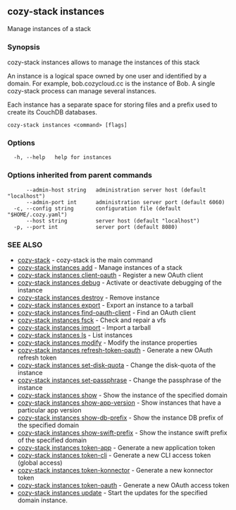 ## cozy-stack instances

Manage instances of a stack

### Synopsis


cozy-stack instances allows to manage the instances of this stack

An instance is a logical space owned by one user and identified by a domain.
For example, bob.cozycloud.cc is the instance of Bob. A single cozy-stack
process can manage several instances.

Each instance has a separate space for storing files and a prefix used to
create its CouchDB databases.


```
cozy-stack instances <command> [flags]
```

### Options

```
  -h, --help   help for instances
```

### Options inherited from parent commands

```
      --admin-host string   administration server host (default "localhost")
      --admin-port int      administration server port (default 6060)
  -c, --config string       configuration file (default "$HOME/.cozy.yaml")
      --host string         server host (default "localhost")
  -p, --port int            server port (default 8080)
```

### SEE ALSO

* [cozy-stack](cozy-stack.md)	 - cozy-stack is the main command
* [cozy-stack instances add](cozy-stack_instances_add.md)	 - Manage instances of a stack
* [cozy-stack instances client-oauth](cozy-stack_instances_client-oauth.md)	 - Register a new OAuth client
* [cozy-stack instances debug](cozy-stack_instances_debug.md)	 - Activate or deactivate debugging of the instance
* [cozy-stack instances destroy](cozy-stack_instances_destroy.md)	 - Remove instance
* [cozy-stack instances export](cozy-stack_instances_export.md)	 - Export an instance to a tarball
* [cozy-stack instances find-oauth-client](cozy-stack_instances_find-oauth-client.md)	 - Find an OAuth client
* [cozy-stack instances fsck](cozy-stack_instances_fsck.md)	 - Check and repair a vfs
* [cozy-stack instances import](cozy-stack_instances_import.md)	 - Import a tarball
* [cozy-stack instances ls](cozy-stack_instances_ls.md)	 - List instances
* [cozy-stack instances modify](cozy-stack_instances_modify.md)	 - Modify the instance properties
* [cozy-stack instances refresh-token-oauth](cozy-stack_instances_refresh-token-oauth.md)	 - Generate a new OAuth refresh token
* [cozy-stack instances set-disk-quota](cozy-stack_instances_set-disk-quota.md)	 - Change the disk-quota of the instance
* [cozy-stack instances set-passphrase](cozy-stack_instances_set-passphrase.md)	 - Change the passphrase of the instance
* [cozy-stack instances show](cozy-stack_instances_show.md)	 - Show the instance of the specified domain
* [cozy-stack instances show-app-version](cozy-stack_instances_show-app-version.md)	 - Show instances that have a particular app version
* [cozy-stack instances show-db-prefix](cozy-stack_instances_show-db-prefix.md)	 - Show the instance DB prefix of the specified domain
* [cozy-stack instances show-swift-prefix](cozy-stack_instances_show-swift-prefix.md)	 - Show the instance swift prefix of the specified domain
* [cozy-stack instances token-app](cozy-stack_instances_token-app.md)	 - Generate a new application token
* [cozy-stack instances token-cli](cozy-stack_instances_token-cli.md)	 - Generate a new CLI access token (global access)
* [cozy-stack instances token-konnector](cozy-stack_instances_token-konnector.md)	 - Generate a new konnector token
* [cozy-stack instances token-oauth](cozy-stack_instances_token-oauth.md)	 - Generate a new OAuth access token
* [cozy-stack instances update](cozy-stack_instances_update.md)	 - Start the updates for the specified domain instance.

